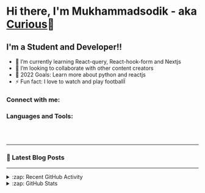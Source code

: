 # Hi there, I'm Mukhammadsodik - aka [Curious](https://t.me/curious_33)👋

## I'm a Student and Developer!!

- 🌱 I’m currently learning React-query, React-hook-form and Nextjs
- 👯 I’m looking to collaborate with other content creators
- 🥅 2022 Goals: Learn more about python and reactjs
- ⚡ Fun fact: I love to watch and play footballÏ

### Connect with me:

### Languages and Tools:

<!-- [`<img align="left" alt="GitHub" width="26px" src="https://user-images.githubusercontent.com/3369400/139447912-e0f43f33-6d9f-45f8-be46-2df5bbc91289.png" style="padding-right:10px;" />`](https://www.youtube.com/playlist?list=PLkwxH9e_vrAJ0WbEsFA9W3I1W-g_BTsbt#gh-dark-mode-only)
[`<img align="left" alt="GitHub" width="26px" src="https://user-images.githubusercontent.com/3369400/139448065-39a229ba-4b06-434b-bc67-616e2ed80c8f.png" style="padding-right:10px;" />`](https://www.youtube.com/playlist?list=PLkwxH9e_vrAJ0WbEsFA9W3I1W-g_BTsbt#gh-light-mode-only)
[`<img align="left" alt="Terminal" width="26px" src="./img/terminal-light.svg" />`](https://www.youtube.com/playlist?list=PLkwxH9e_vrAJ0WbEsFA9W3I1W-g_BTsbt#gh-light-mode-only)
[`<img align="left" alt="Terminal" width="26px" src="./img/terminal-dark.svg" />`](https://www.youtube.com/playlist?list=PLkwxH9e_vrAJ0WbEsFA9W3I1W-g_BTsbt#gh-dark-mode-only) -->

<br />
<br />

---

### 📕 Latest Blog Posts

<!-- BLOG-POST-LIST:START -->

---

<details>
  <summary>:zap: Recent GitHub Activity</summary>

<!--START_SECTION:activity-->

<!--END_SECTION:activity-->

</details>

<details>
  <summary>:zap: GitHub Stats</summary>

<img align="left" alt="Curious's GitHub Stats" src="https://github-readme-stats.vercel.app/api?username=curious-33&show_icons=true&hide_border=false&title_color=ff652f&icon_color=FFE400&bg_color=09131B&text_color=ffffff&border_color=0c1a25" />

</details>




[website]: https://curious.uz
[twitter]: https://twitter.com/curious_333
[instagram]: https://instagram.com/icurious_33
[linkedin]: https://linkedin.com/in/curious33
[telegram]: https://t.me/curious_33
